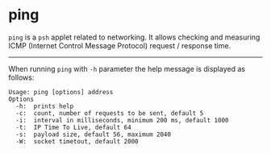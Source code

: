 # ping

`ping` is a `psh` applet related to networking. It allows checking and measuring ICMP (Internet Control Message Protocol) request / response time.

---

When running `ping` with `-h` parameter the help message is displayed as follows:
```
Usage: ping [options] address
Options
  -h:  prints help
  -c:  count, number of requests to be sent, default 5
  -i:  interval in milliseconds, minimum 200 ms, default 1000
  -t:  IP Time To Live, default 64
  -s:  payload size, default 56, maximum 2040
  -W:  socket timetout, default 2000
```

